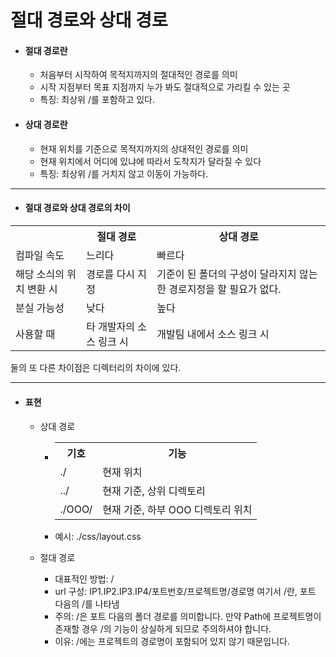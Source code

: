<h1>절대 경로와 상대 경로</h1> 

* <h4>절대 경로란</h4>

  * 처음부터 시작하여 목적지까지의 절대적인 경로를 의미
  * 시작 지점부터 목표 지점까지 누가 봐도 절대적으로 가리킬 수 있는 곳
  * 특징: 최상위 /를 포함하고 있다.

* <h4>상대 경로란</h4>

  * 현재 위치를 기준으로 목적지까지의 상대적인 경로를 의미
  * 현재 위치에서 어디에 있냐에 따라서 도착지가 달라질 수 있다
  * 특징: 최상위 /를 거치지 않고 이동이 가능하다.



***



* <h4>절대 경로와 상대 경로의 차이</h4>

<table>
      <tr>
          <th></th>
        <th>절대 경로</th>
          <th>상대 경로</th>
      <tr/>
    <tr>
	    <td>컴파일 속도</td>
        <td>느리다</td>
        <td>빠르다</td>
    <tr/>	
        <tr>
	    <td>해당 소싀의 위치 변환 시</td>
        <td>경로를 다시 지정</td>
        <td>기준이 된 폴더의 구성이 달라지지 않는 한 경로지정을 할 필요가 없다.</td>
    <tr/>
        <tr>
	    <td>분실 가능성</td>
        <td>낮다</td>
        <td>높다	</td>
    <tr/>
        <tr>
	    <td>사용할 때</td>
        <td>타 개발자의 소스 링크 시</td>
        <td>개발팀 내에서 소스 링크 시</td>
    <tr/>
  </table>

둘의 또 다른 차이점은 디렉터리의 차이에 있다.



***



* <h4>표현</h4>

  * 상대 경로

    * <table>
      <tr>
          <th>기호</th>
          <th>기능</th>
          </tr>
          <tr>
          <td>./</td>
              <td>현재 위치</td>
          </tr>
          <tr><td>../</td>
              <td>현재 기준, 상위 디렉토리</td></tr>
          <tr><td>./OOO/</td>
              <td>현재 기준, 하부 OOO 디렉토리 위치</td></tr>
      </table>

    * 예시: ./css/layout.css

  * 절대 경로
    * 대표적인 방법: /
    * url 구성: IP1.IP2.IP3.IP4/포트번호/프로젝트명/경로명
      여기서 /란, 포트 다음의 /를 나타냄
    * 주의: /은 포트 다음의 폴더 경로를 의미합니다. 만약 Path에 프로젝트명이 
                존재할 경우 /의 기능이 상실하게 되므로 주의하셔야 합니다.
    * 이유: /에는 프로젝트의 경로명이 포함되어 있지 않기 때문입니다.

